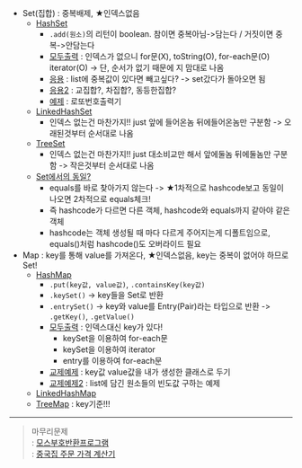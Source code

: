 - Set(집합) : 중복배제, ★인덱스없음
  - [HashSet](../workspace/220622-01_set/src/Main.java)
    - `.add(원소)`의 리턴이 boolean. 참이면 중복아님->담는다 / 거짓이면 중복->안담는다
	- [모두출력](../workspace/220622-01_set/src/Main.java) : 인덱스가 없으니 for문(X), toString(O), for-each문(O) iterator(O) -> 단, 순서가 없기 때문에 지 맘대로 나옴
	- [응용](../workspace/220622-01_set/src/Main3.java) : list에 중복값이 있다면 빼고싶다? -> set갔다가 돌아오면 됨
	- [응용2](../workspace/220622-01_set/src/Main4.java) : 교집합?, 차집합?, 동등한집합?
	- [예제](../workspace/220622-01_set/src/T0622.java) : 로또번호출력기
  - [LinkedHashSet](../workspace/220622-01_set/src/Main5.java)
    - 인덱스 없는건 마찬가지!! just 앞에 들어온놈 뒤에들어온놈만 구분함 -> 오래된것부터 순서대로 나옴
  - [TreeSet](../workspace/220622-01_set/src/Main6.java)
    - 인덱스 없는건 마찬가지!! just 대소비교만 해서 앞에둘놈 뒤에둘놈만 구분함 -> 작은것부터 순서대로 나옴
  - [Set에서의 동일?](../workspace/220622-01_set/src/Main7.java)
    - equals를 바로 찾아가지 않는다 -> ★1차적으로 hashcode보고 동일이 나오면 2차적으로 equals체크!
	- 즉 hashcode가 다르면 다른 객체, hashcode와 equals까지 같아야 같은 객체
	- hashcode는 객체 생성될 때 마다 다르게 주어지는게 디폴트임으로, equals()처럼 hashcode()도 오버라이드 필요
- Map : key를 통해 value를 가져온다, ★인덱스없음, key는 중복이 없어야 하므로 Set!
  - [HashMap](../workspace/220622-02_map/src/Main.java)
    - `.put(key값, value값)`, `.containsKey(key값)`  
    - `.keySet()` -> key들을 Set로 반환  
	- `.entrySet()` -> key와 value를 Entry(Pair)라는 타입으로 반환 -> `.getKey()`, `.getValue()`
	- [모두출력](../workspace/220622-02_map/src/Main2.java) : 인덱스대신 key가 있다!
	  - keySet을 이용하여 for-each문
	  - keySet을 이용하여 iterator
	  - entry를 이용하여 for-each문
	- [교제예제](../workspace/220622-02_map/src/MapTest.java) : key값 value값을 내가 생성한 클래스로 두기
	- [교제예제2](../workspace/220622-02_map/src/WordFreq.java) : list에 담긴 원소들의 빈도값 구하는 예제  
  - [LinkedHashMap](../workspace/220622-02_map/src/Main3.java)
  - [TreeMap](../workspace/220622-02_map/src/Main3.java) : key기준!!!
---- 
> 마무리문제  
> : [모스부호반환프로그램](../workspace/220622-02_map/src/Morse.java)  
> : [중국집 주문 가격 계산기](../workspace/220622-02_map/src/T0622_2.java)  
